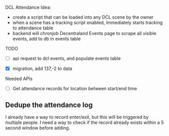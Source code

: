 DCL Attendance Idea:

- create a script that can be loaded into any DCL scene by the owner
- when a scene has a tracking script enabled, immediately starts tracking to attendance table
- backend will chronjob Decentraland Events page to scrape all visible events, add to db in events table

TODO 
- [ ]  api request to dcl events, and populate events table
- [x] migration, add 137,-2 to data


Needed APIs

- [ ] Get attendance records for location between start/end time



## Dedupe the attendance log
I already have a way to record enter/exit, but this will be triggered by multiple people. I need a way to check if the record already exists within a 5 second window before adding. 

